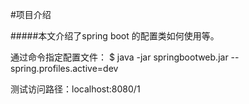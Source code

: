 #项目介绍

#####本文介绍了spring boot 的配置类如何使用等。

通过命令指定配置文件：
 $ java -jar springbootweb.jar -- spring.profiles.active=dev
 
测试访问路径：localhost:8080/1 

